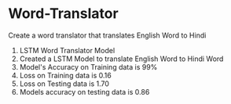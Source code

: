 # Word-Translator
Create a word translator that translates English Word to Hindi
1. LSTM Word Translator Model
2. Created a LSTM Model to translate English Word to Hindi Word
3. Model's Accuracy on Training data is 99%
4. Loss on Training data is 0.16
5. Loss on Testing data is 1.70
6. Models accuracy on testing data is 0.86
